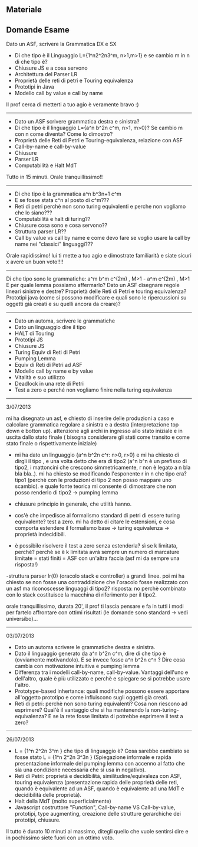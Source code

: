 Materiale
---------

Domande Esame
-------------

Dato un ASF, scrivere la Grammatica DX e SX

- Di che tipo è il Linguaggio L={1^n2^2n3^m, n>1,m>1} e se cambio m in n di che tipo è?
- Chiusure JS e a cosa servono
- Architettura del Parser LR
- Proprietà delle reti di petri e Touring equivalenza
- Prototipi in Java
- Modello call by value e call by name

Il prof cerca di metterti a tuo agio è veramente bravo :)

---

- Dato un ASF scrivere grammatica destra e sinistra?
- Di che tipo è il linguaggio L={a^n b^2n c^m, n>1, m>0}? Se cambio m con n come diventa? Come lo dimostro?
- Proprietà delle Reti di Petri e Touring-equivalenza, relazione con ASF
- Call-by-name e call-by-value
- Chiusure
- Parser LR
- Computabilità e Halt MdT
 
Tutto in 15 minuti. Orale tranquillissimo!!
 
--- 
 
- Di che tipo è la grammatica a^n b^3n+1 c^m
- E se fosse stata c^n al posto di c^m???
- Reti di petri perchè non sono turing equivalenti e perche non vogliamo che lo siano???
- Computabilità e halt di turing??
- Chiusure cosa sono e cosa servono??
- Struttura parser LR??
- Call by value vs call by name e come devo fare se voglio usare la call by name nei "classici" linguaggi???
 
Orale rapidissimo! lui ti mette a tuo agio e dimostrate familiarità e siate sicuri x avere un buon voto!!!!
 
---
 
 Di che tipo sono le grammatiche: a^m b^m c^(2m) , M>1 - a^m c^(2m) , M>1
 E per quale lemma possiamo affermarlo?
 Dato un ASF disegnare regole lineari sinistre e destre?
 Proprietà delle Reti di Petri e touring equivalenza?
 Prototipi java (come si possono modificare e quali sono le ripercussioni su oggetti già creati e su quelli ancora da creare)?
 
---

- Dato un automa, scrivere le grammatiche
- Dato un linguaggio dire il tipo
- HALT di Touring
- Prototipi JS
- Chiusure JS
- Turing Equiv di Reti di Petri
- Pumping Lemma
- Equiv di Reti di Petri ad ASF
- Modello call by name e by value
- Vitalità e suo utilizzo
- Deadlock in una rete di Petri
- Test a zero e perché non vogliamo finire nella turing equivalenza

---
 
3/07/2013 
 
 mi ha disegnato un asf, e chiesto di inserire delle produzioni a caso e calcolare grammatica regolare a sinistra e a destra (interpretazione top down e botton up). attenzione agli archi in ingresso allo stato iniziale e in uscita dallo stato finale ( bisogna considerare gli stati come transito e come stato finale o rispettivamente iniziale)
 
- mi ha dato un linguaggio {a^n b^2n c^r: n>0, r>0} e mi ha chiesto di dirgli il tipo , e una volta  detto che era di tipo2  (a^n b^n è un prefisso di tipo2, i mattoncini che crescono simmetricamente, r non è legato a n bla bla bla..). mi ha chiesto se modificando l'esponente r in n che tipo era? tipo1 (perchè con le produzioni di tipo 2 non posso mappare uno scambio). e quale fonte teorica mi consente di dimostrare che non posso renderlo di tipo2 -> pumping lemma
- chiusure principio in generale, che utilità hanno.
 
- cos'è che impedisce al formalismo standard di petri di essere turing equivalente? test a zero. mi ha detto di citare le estensioni, e cosa comporta estendere il formalismo base -> turing equivalenza -> proprietà indecidibili.
 
- è possibile risolvere il test a zero senza estenderla? sì se k limitata, perchè? perchè se è k limitata avrà sempre un numero di marcature limitate = stati finiti = ASF con un'altra faccia (asf mi da sempre una risposta!)
 
-struttura parser lr(0) (oracolo stack e controller) a grandi linee. poi mi ha chiesto se non fosse una contraddizione che l'oracolo fosse realizzato con un asf ma riconoscesse linguaggi di tipo2? risposta: no perchè combinato con lo stack costituisce la macchina di riferimento per il tipo2.
 
orale tranquillissimo, durata 20', il prof ti lascia pensare e fa in tutti i modi per fartelo affrontare con ottimi risultati (le domande sono standard -> vedi universibo)...
 
---
 
03/07/2013

- Dato un automa scrivere le grammatiche destra e sinistra.
- Dato il linguaggio generato da a^n b^2n c^m, dire di che tipo è (ovviamente motivandolo). E se invece fosse a^n b^2n c^n ? Dire cosa cambia con motivazione intuitiva e pumping lemma
- Differenza tra i modelli call-by-name, call-by-value. Vantaggi dell'uno e dell'altro, quale è più utilizzato e perchè e spiegare se si potrebbe usare l'altro.
- Prototype-based inhertance: quali modifiche possono essere apportare all'oggetto prototipo e come influiscono sugli oggetti già creati.
- Reti di petri: perchè non sono turing equivalenti? Cosa non riescono ad esprimere? Qual'è il vantaggio che si ha mantenendo la non-turing-equivalenza? E se la rete fosse limitata di potrebbe esprimere il test a zero?
 
---
 
26/07/2013

- L = {1^n 2^2n 3^m } che tipo di linguaggio è? Cosa sarebbe cambiato se fosse stato L = {1^n 2^2n 3^3n } (Spiegazione informale e rapida presentazione informale del pumping lemma con accenno al fatto che sia una condizione necessaria che si usa in negativo). 
- Reti di Petri: proprietà e decidibilità, similitudine/equivaleza con ASF, touring equivalenza (presentazione rapida delle proprietà delle reti, quando è equivalente ad un ASF, quando è equivalente ad una MdT e decidibilità delle proprietà).
- Halt della MdT (molto superficialmente)
- Javascript costruttore "Function", Call-by-name VS Call-by-value, prototipi, type augmenting, creazione delle strutture gerarchiche dei prototipi, chiusure.
 
Il tutto è durato 10 minuti al massimo, ditegli quello che vuole sentirsi dire e in pochissimo siete fuori con un ottimo voto.
